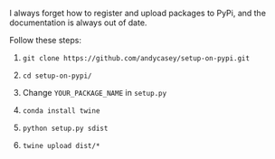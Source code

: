
I always forget how to register and upload packages to PyPi, and the documentation
is always out of date.

Follow these steps:

1. ``git clone https://github.com/andycasey/setup-on-pypi.git``

2. ``cd setup-on-pypi/``

3. Change `YOUR_PACKAGE_NAME` in `setup.py`

4. ``conda install twine``

5. ``python setup.py sdist``

6. ``twine upload dist/*``
